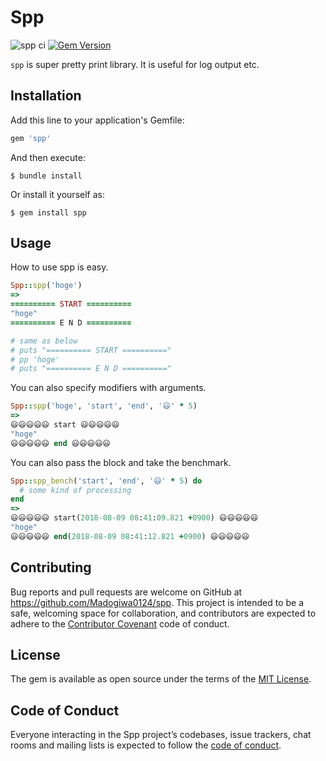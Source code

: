 # Spp

![spp ci](https://github.com/Madogiwa0124/spp/workflows/spp%20ci/badge.svg)
[![Gem Version](https://badge.fury.io/rb/spp.svg)](https://badge.fury.io/rb/spp)

`spp` is super pretty print library.
It is useful for log output etc.

## Installation

Add this line to your application's Gemfile:

```ruby
gem 'spp'
```

And then execute:

    $ bundle install

Or install it yourself as:

    $ gem install spp

## Usage

How to use spp is easy.

``` ruby
Spp::spp('hoge')
=>
========== START ==========
"hoge"
========== E N D ==========

# same as below
# puts "========== START =========="
# pp 'hoge'
# puts "========== E N D =========="
```

You can also specify modifiers with arguments.
``` ruby
Spp::spp('hoge', 'start', 'end', '😃' * 5)
=>
😃😃😃😃😃 start 😃😃😃😃😃
"hoge"
😃😃😃😃😃 end 😃😃😃😃😃
```

You can also pass the block and take the benchmark.
``` ruby
Spp::spp_bench('start', 'end', '😃' * 5) do
  # some kind of processing
end
=>
😃😃😃😃😃 start(2018-08-09 08:41:09.821 +0900) 😃😃😃😃😃
"hoge"
😃😃😃😃😃 end(2018-08-09 08:41:12.821 +0900) 😃😃😃😃😃
```
## Contributing

Bug reports and pull requests are welcome on GitHub at https://github.com/Madogiwa0124/spp. This project is intended to be a safe, welcoming space for collaboration, and contributors are expected to adhere to the [Contributor Covenant](http://contributor-covenant.org) code of conduct.

## License

The gem is available as open source under the terms of the [MIT License](https://opensource.org/licenses/MIT).

## Code of Conduct

Everyone interacting in the Spp project’s codebases, issue trackers, chat rooms and mailing lists is expected to follow the [code of conduct](https://github.com/Madogiwa0124/spp/blob/master/CODE_OF_CONDUCT.md).
